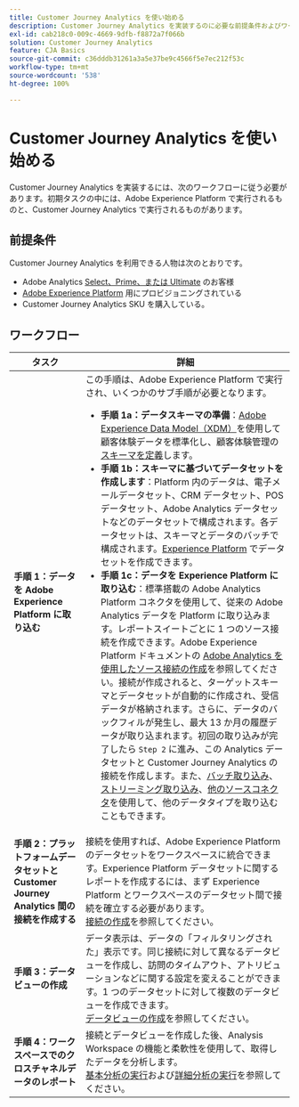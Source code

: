 ```yaml
---
title: Customer Journey Analytics を使い始める
description: Customer Journey Analytics を実装するのに必要な前提条件およびワークフローについて把握します。
exl-id: cab218c0-009c-4669-9dfb-f8872a7f066b
solution: Customer Journey Analytics
feature: CJA Basics
source-git-commit: c36dddb31261a3a5e37be9c4566f5e7ec212f53c
workflow-type: tm+mt
source-wordcount: '538'
ht-degree: 100%

---
```


# Customer Journey Analytics を使い始める

Customer Journey Analytics を実装するには、次のワークフローに従う必要があります。初期タスクの中には、Adobe Experience Platform で実行されるものと、Customer Journey Analytics で実行されるものがあります。

## 前提条件

Customer Journey Analytics を利用できる人物は次のとおりです。

* Adobe Analytics [Select、Prime、または Ultimate](https://www.adobe.com/jp/analytics/compare-adobe-analytics-packages.html) のお客様
* [Adobe Experience Platform](https://www.adobe.com/jp/experience-platform.html) 用にプロビジョニングされている
* Customer Journey Analytics SKU を購入している。

## ワークフロー

| タスク | 詳細 |
|---|---|
| **手順 1：データを Adobe Experience Platform に取り込む** | この手順は、Adobe Experience Platform で実行され、いくつかのサブ手順が必要となります。<ul><li>**手順 1a：データスキーマの準備**：[Adobe Experience Data Model（XDM）](https://docs.adobe.com/content/help/ja-JP/experience-platform/xdm/home.html)を使用して顧客体験データを標準化し、顧客体験管理の[スキーマを定義](https://docs.adobe.com/content/help/ja-JP/experience-platform/tutorials/home.html#!api-specification/markdown/narrative/tutorials/schema_editor_tutorial/schema_editor_tutorial.md)します。</li><li>**手順 1b：スキーマに基づいてデータセットを作成します**：Platform 内のデータは、電子メールデータセット、CRM データセット、POS データセット、Adobe Analytics データセットなどのデータセットで構成されます。各データセットは、スキーマとデータのバッチで構成されます。[Experience Platform](https://docs.adobe.com/content/help/ja-JP/experience-platform/tutorials/home.html#!api-specification/markdown/narrative/tutorials/creating_a_dataset_tutorial/creating_a_dataset_tutorial.md) でデータセットを作成できます。</li><li>**手順 1c：データを Experience Platform に取り込む**：標準搭載の Adobe Analytics Platform コネクタを使用して、従来の Adobe Analytics データを Platform に取り込みます。レポートスイートごとに 1 つのソース接続を作成できます。Adobe Experience Platform ドキュメントの [Adobe Analytics を使用したソース接続の作成](https://docs.adobe.com/content/help/ja-JP/experience-platform/tutorials/home.html#!api-specification/markdown/narrative/tutorials/sources_tutorial/adobe-analytics-ui-tutorial.md)を参照してください。接続が作成されると、ターゲットスキーマとデータセットが自動的に作成され、受信データが格納されます。さらに、データのバックフィルが発生し、最大 13 か月の履歴データが取り込まれます。初回の取り込みが完了したら `Step 2` に進み、この Analytics データセットと Customer Journey Analytics の接続を作成します。また、[バッチ取り込み](https://docs.adobe.com/content/help/ja-JP/experience-platform/ingestion/home.html#!api-specification/markdown/narrative/technical_overview/ingest_architectural_overview/ingest_architectural_overview.md)、[ストリーミング取り込み](https://docs.adobe.com/content/help/ja-JP/experience-platform/ingestion/home.html#!api-specification/markdown/narrative/technical_overview/streaming_ingest/streaming_ingest_overview.md)、[他のソースコネクタ](https://docs.adobe.com/content/help/ja-JP/experience-platform/ingestion/home.html#!api-specification/markdown/narrative/technical_overview/acp_connectors_overview/acp-connectors-overview.md)を使用して、他のデータタイプを取り込むこともできます。</li></ul> |
| **手順 2：プラットフォームデータセットと Customer Journey Analytics 間の接続を作成する** | 接続を使用すれば、Adobe Experience Platform のデータセットをワークスペースに統合できます。Experience Platform データセットに関するレポートを作成するには、まず Experience Platform とワークスペースのデータセット間で接続を確立する必要があります。<br>[接続の作成](/help/connections/create-connection.md)を参照してください。 |
| **手順 3：データビューの作成** | データ表示は、データの「フィルタリングされた」表示です。同じ接続に対して異なるデータビューを作成し、訪問のタイムアウト、アトリビューションなどに関する設定を変えることができます。1 つのデータセットに対して複数のデータビューを作成できます。<br>[データビューの作成](/help/data-views/create-dataview.md)を参照してください。 |
| **手順 4：ワークスペースでのクロスチャネルデータのレポート** | 接続とデータビューを作成した後、Analysis Workspace の機能と柔軟性を使用して、取得したデータを分析します。<br>[基本分析の実行](/help/analysis-workspace/perform-basic-analysis.md)および[詳細分析の実行](/help/analysis-workspace/perform-adv-analysis.md)を参照してください。 |
